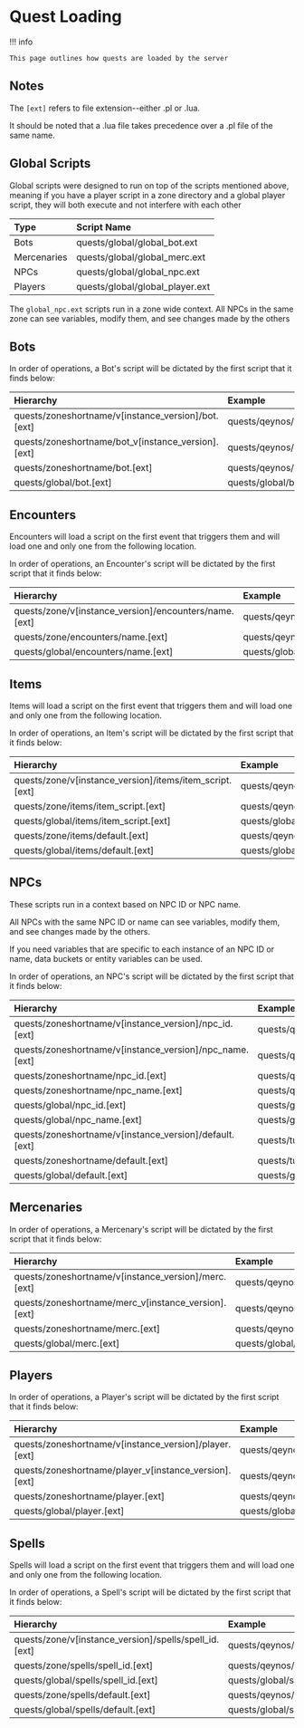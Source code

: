 # Quest Loading

!!! info

    This page outlines how quests are loaded by the server

## Notes

The `[ext]` refers to file extension--either .pl or .lua. 

It should be noted that a .lua file takes precedence over a .pl file of the same name.

## Global Scripts

Global scripts were designed to run on top of the scripts mentioned above, meaning if you have a player script in a zone directory and a global player script, they will both execute and not interfere with each other

| Type | Script Name |
| :--- | :--- |
| Bots | quests/global/global_bot.ext |
| Mercenaries | quests/global/global_merc.ext |
| NPCs | quests/global/global_npc.ext |
| Players | quests/global/global_player.ext |

The `global_npc.ext` scripts run in a zone wide context. All NPCs in the same zone can see variables, modify them, and see changes made by the others

## Bots

In order of operations, a Bot's script will be dictated by the first script that it finds below:

| Hierarchy | Example |
| :--- | :--- |
| quests/zoneshortname/v[instance_version]/bot.[ext] | quests/qeynos/v0/bot.pl |
| quests/zoneshortname/bot_v[instance_version].[ext] | quests/qeynos/bot_v1.pl |
| quests/zoneshortname/bot.[ext] | quests/qeynos/bot.lua |
| quests/global/bot.[ext] | quests/global/bot.pl |

## Encounters

Encounters will load a script on the first event that triggers them and will load one and only one from the following location.

In order of operations, an Encounter's script will be dictated by the first script that it finds below:

| Hierarchy | Example |
| :--- | :--- |
| quests/zone/v[instance_version]/encounters/name.[ext] | quests/qeynos/v0/encounters/name.pl |
| quests/zone/encounters/name.[ext] | quests/qeynos/encounters/name.lua |
| quests/global/encounters/name.[ext] | quests/global/encounters/name.pl |

## Items

Items will load a script on the first event that triggers them and will load one and only one from the following location.

In order of operations, an Item's script will be dictated by the first script that it finds below:

| Hierarchy | Example |
| :--- | :--- |
| quests/zone/v[instance_version]/items/item_script.[ext] | quests/qeynos/v0/items/script_30057.pl |
| quests/zone/items/item_script.[ext] | quests/qeynos/items/script_30057.pl |
| quests/global/items/item_script.[ext] | quests/global/items/script_30057.lua |
| quests/zone/items/default.[ext] | quests/qeynos/items/default.lua |
| quests/global/items/default.[ext] | quests/global/items/default.pl |

## NPCs

These scripts run in a context based on NPC ID or NPC name.

All NPCs with the same NPC ID or name can see variables, modify them, and see changes made by the others.

If you need variables that are specific to each instance of an NPC ID or name, data buckets or entity variables can be used.

In order of operations, an NPC's script will be dictated by the first script that it finds below:

| Hierarchy | Example |
| :--- | :--- |
| quests/zoneshortname/v[instance_version]/npc_id.[ext] | quests/qeynos/v0/1173.lua |
| quests/zoneshortname/v[instance_version]/npc_name.[ext] | quests/qeynos/v0/Trumpy_Irontoe.pl |
| quests/zoneshortname/npc_id.[ext] | quests/qeynos/1173.lua |
| quests/zoneshortname/npc_name.[ext] | quests/qeynos/Trumpy_Irontoe.pl |
| quests/global/npc_id.[ext] | quests/global/1234.pl |
| quests/global/npc_name.[ext] | quests/global/Nexus_Scion.lua |
| quests/zoneshortname/v[instance_version]/default.[ext] | quests/tutorialb/v0/default.pl |
| quests/zoneshortname/default.[ext] | quests/tutorialb/default.pl |
| quests/global/default.[ext] | quests/global/default.lua |

## Mercenaries

In order of operations, a Mercenary's script will be dictated by the first script that it finds below:

| Hierarchy | Example |
| :--- | :--- |
| quests/zoneshortname/v[instance_version]/merc.[ext] | quests/qeynos/v0/merc.pl |
| quests/zoneshortname/merc_v[instance_version].[ext] | quests/qeynos/merc_v1.pl |
| quests/zoneshortname/merc.[ext] | quests/qeynos/merc.lua |
| quests/global/merc.[ext] | quests/global/merc.pl |

## Players

In order of operations, a Player's script will be dictated by the first script that it finds below:

| Hierarchy | Example |
| :--- | :--- |
| quests/zoneshortname/v[instance_version]/player.[ext] | quests/qeynos/v0/player.pl |
| quests/zoneshortname/player_v[instance_version].[ext] | quests/qeynos/player_v1.pl |
| quests/zoneshortname/player.[ext] | quests/qeynos/player.lua |
| quests/global/player.[ext] | quests/global/player.pl |

## Spells

Spells will load a script on the first event that triggers them and will load one and only one from the following location.

In order of operations, a Spell's script will be dictated by the first script that it finds below:

| Hierarchy | Example |
| :--- | :--- |
| quests/zone/v[instance_version]/spells/spell_id.[ext] | quests/qeynos/v0/spells/1234.pl |
| quests/zone/spells/spell_id.[ext] | quests/qeynos/spells/1234.pl |
| quests/global/spells/spell_id.[ext] | quests/global/spells/1234.lua |
| quests/zone/spells/default.[ext] | quests/qeynos/spells/default.lua |
| quests/global/spells/default.[ext] | quests/global/spells/default.pl |

